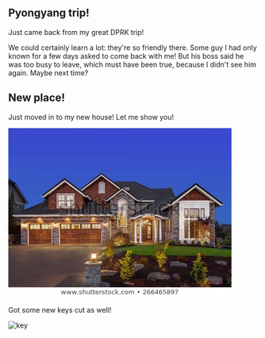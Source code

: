 ## Pyongyang trip!

Just came back from my great DPRK trip!

We could certainly learn a lot: they're so friendly there. Some guy I had only known for a few days asked to come back with me! But his boss said he was too busy to leave, which must have been true, because I didn't see him again. Maybe next time?

## New place!
Just moved in to my new house! Let me show you!

![house](house.jpg)

Got some new keys cut as well!

![key](https://www.locksmiths.co.uk/wp-content/uploads/2019/01/a-small-Yale-type-key-e1548255982769-300x196.jpg.webp)

<!-- cybersoc{r33d_7hE_c0Mm3nT5} -->
